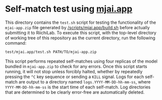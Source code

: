 # Self-match test using [mjai.app](https://github.com/smly/mjai.app)

This directory contains the `test.sh` script for testing the functionality of the `mjai-app.zip` file generated by [/scripts/mjai.app/build.sh](/scripts/mjai.app/build.sh) before actually submitting it to RiichiLab. To execute this script, with the top-level directory of working tree of this repository as the current directory, run the following command:

```sh
test/mjai.app/test.sh PATH/TO/mjai-app.zip
```

This script performs repeated self-matches using four replicas of the model bundled in `mjai-app.zip` to check for any errors. Once this script starts running, it will not stop unless forcibly halted, whether by repeatedly pressing the `^C` key sequence or sending a `KILL` signal. Logs for each self-match are output to a directory named `logs.YYYY-MM-DD-hh-mm-ss`, where `YYYY-MM-DD-hh-mm-ss` is the start time of each self-match. Log directories that are determined to be clearly error-free are automatically deleted.
